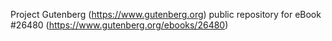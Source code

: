 Project Gutenberg (https://www.gutenberg.org) public repository for eBook #26480 (https://www.gutenberg.org/ebooks/26480)
